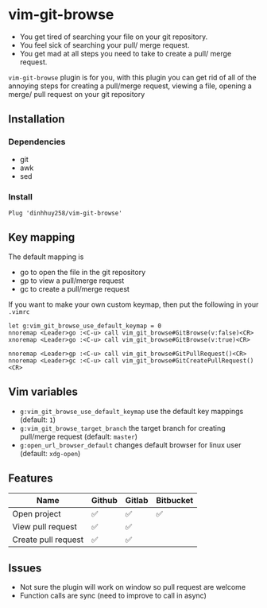 # vim-git-browse
- You get tired of searching your file on your git repository.
- You feel sick of searching your pull/ merge request.
- You get mad at all steps you need to take to create a pull/ merge request.

`vim-git-browse` plugin is for you, with this plugin you can get rid of all of the annoying steps for creating a pull/merge request, viewing a file, opening a merge/ pull request on your git repository

## Installation

### Dependencies
- git
- awk
- sed

### Install
```
Plug 'dinhhuy258/vim-git-browse'
```

## Key mapping

The default mapping is
- <Leader>go to open the file in the git repository
- <Leader>gp to view a pull/merge request 
- <Leader>gc to create a pull/merge request
  
If you want to make your own custom keymap, then put the following in your `.vimrc`
```
let g:vim_git_browse_use_default_keymap = 0
nnoremap <Leader>go :<C-u> call vim_git_browse#GitBrowse(v:false)<CR>
xnoremap <Leader>go :<C-u> call vim_git_browse#GitBrowse(v:true)<CR>

nnoremap <Leader>gp :<C-u> call vim_git_browse#GitPullRequest()<CR>
nnoremap <Leader>gc :<C-u> call vim_git_browse#GitCreatePullRequest()<CR>
```

## Vim variables

- `g:vim_git_browse_use_default_keymap` use the default key mappings (default: `1`)
- `g:vim_git_browse_target_branch` the target branch for creating pull/merge request (default: `master`)
- `g:open_url_browser_default` changes default browser for linux user (default: `xdg-open`)

## Features

| Name | Github | Gitlab | Bitbucket |
| ---- | ------ | ---- | ---- |
| Open project | :white_check_mark: | :white_check_mark: | :white_check_mark: |
| View pull request | :white_check_mark: | :white_check_mark: |  |
| Create pull request | :white_check_mark: | :white_check_mark: |  |


## Issues

- Not sure the plugin will work on window so pull request are welcome
- Function calls are sync (need to improve to call in async)
